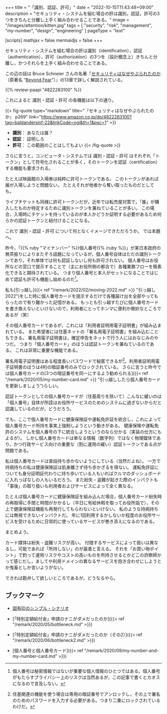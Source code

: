 +++
title = "「識別、認証、許可」"
date =  "2022-10-15T11:43:48+09:00"
description = "セキュリティ・システムを組む場合の肝は識別，認証，許可の3つをきちんと分離し上手く組み合わせることである。"
image = "/images/attention/kitten.jpg"
tags = [ "security", "risk", "management", "my-number", "design", "engineering" ]
pageType = "text"

[scripts]
  mathjax = false
  mermaidjs = false
+++

セキュリティ・システムを組む場合の肝は識別（identification），認証（authentication），許可（authorization）の3つを（設計概念上）きちんと分離し，かつそれらを上手く組み合わせることである。

この辺の話は Bruce Schneier さんの名著『[セキュリティはなぜやぶられたのか](https://www.amazon.co.jp/dp/4822283100?tag=baldandersinf-22&linkCode=ogi&th=1&psc=1)（原著名 “[Beyond Fear](https://www.amazon.co.jp/dp/B000PY3NB4?tag=baldandersinf-22&linkCode=ogi&th=1&psc=1)”）』の13章で詳しく解説されている。

{{% review-paapi "4822283100" %}} <!-- セキュリティはなぜやぶられたのか -->

これによると 識別・認証・許可 の各機能は以下の通り。

{{< fig-quote type="markdown" title="『セキュリティはなぜやぶられたのか』 p269" link="https://www.amazon.co.jp/dp/4822283100?tag=baldandersinf-22&linkCode=ogi&th=1&psc=1" >}}
- **識別**： あなたは誰？
- **認証**： 証明しろ
- **許可**： この範囲のことはしてもよい
{{< /fig-quote >}}

さらに言うと，コンピュータ・システムでは 識別・認証・許可 はそれぞれ「トークン」として符号化されることが多く，そのトークンを認証（certification）する機能も要求される。

たとえば映画館の入場券は純粋に許可トークンである。
このトークンがあれば誰が入場しようと問題ない。
たとえそれが他者から奪い取ったものだとしても。

ライブチケットも同様に許可トークンだが，近年では転売屋対策で，「誰」が購入したものか特定するために識別トークンを兼ねていることが多い。
この場合，入場時にチケットを持っているのが本人かどうか証明する必要があるため何らかの認証トークンと紐付けることになる。

これで 識別・認証・許可 について何となくイメージできただろうか。
では本題へ。

昨今，「{{% ruby "マイナンバー" %}}個人番号{{% /ruby %}}」が某日本政府の無茶振りによりまたぞろ話題になっているが，個人番号自体はただの識別トークンであり，それ単体では何も認証しないし何も許可されない。
個人番号はお役所などの窓口で提示することで（主にお役所側の都合で）各種業務フローを簡素化できると期待されている。
つまり個人番号と本人がセットになることではじめて認証も許可も機能し始めるのだ[^id1]。

[^id1]: 個人番号は秘密情報ではないが重要な個人情報のひとつではある。個人番号がもたらすプライバシー上のリスクは当然あるが，この記事で書くとカオスになるので言及しない。

私も[引っ越し]({{< ref "/remark/2022/02/moving-2022.md" >}} "引っ越し 2022")をした時に個人番号カードを提示するだけで各種届け出を全部やってもらったので有り難かった記憶がある。
もっとも引っ越すたびに個人番号カードを書き換えないといけないので，利用者にとってホンマに便利か微妙なところであるが（笑）

その個人番号カードであるが，これには「利用者証明用電子証明書」が組み込まれている。
また希望者には住基ネットの「署名用電子証明書」を組み込むこともできる。
署名用電子証明書は，確定申告をネットで行う人にはおなじみのやつだ。
つまり「個人番号カード」のほうは認証トークンを兼ねているのである。
これは非常に重要な機能である。

署名用電子証明書はある程度長いパスワードで秘匿できるが[^j1]，利用者証明用電子証明書のほうは4桁の暗証番号のみでロックされている。
さらに言うと昨今では個人番号カードの[3つの暗証番号を同一にするよう勧められる]({{< ref "/remark/2020/05/my-number-card.md" >}} "引っ越ししたら個人番号カードを更新しましょう")らしい。

[^j1]: 住基関連の機能を使う場合は専用の暗証番号でアンロックし，その上で署名のためのパスワードを入力する必要がある。つまり二重にロックされているわけだ。

認証トークンとしての個人番号カードが（住基周りを除いて）こんなに緩いのは「個人番号」自体が所詮はお役所サービスのためのシステムに過ぎないからだと認識しているのだが，どうだろう。

でも，ここで個人番号カードに健康保険証や運転免許証を統合し，これによって個人番号カード所持を事実上強制しようという動きがある。
健康保険や運転免許のシステムを個人番号の下に統合しようというのなら分かる（実装の仕方にもよるが）。
しかし個人番号カードは単なる情報（数字列）ではなく物理媒体であり，かつ行政サービス向けの重要な（割に運用の緩い）認証トークンである点が問題である。

私は個人番号カードは普段持ち歩かないようにしている（当然だよね）。
一方で持病持ちの私は健康保険証は肌身離さず持ち歩かざるを得ない。
運転免許証についても身分証明証代わりに持ち歩いている人もいればクルマのダッシュボードに入れっぱなしの人もいるだろう。
また紛失・盗難が起きた際のインパクトも「事後」の取り扱いも利用者およびサービスによって全く異なる。

たとえば個人番号カードに健康保険証を組み込んだ場合，個人番号カード紛失時の再取得に手間と時間がかかるし（平日に有給休暇を取ってお役所詣で），その上で健康保険証機能も再発行してもらわないといけない。
私のような持病持ちには無視できないインパクトだ。
年に1回利用するかしないか程度のお役所サービスを受けるために日常的に使っているサービスが巻き添えになるのである。

まとめよう。

カード媒体は紛失・盗難リスクが高い。
付随するサービスによって扱いは異なるし，可能であれば「所持しない」のが最善と言える。
それを「お買い物ポイント」で釣って運用リスクやコストの高いものを所持させるとかどこの詐欺師かって感じだし，ましてや利用ドメインの異なるサービスを抱き合わせにしようとか鬼畜としか言いようがない。

できれば勘弁して欲しいところであるが，どうなるやら。

## ブックマーク

- [固有IDのシンプル・シナリオ](https://www.hyuki.com/techinfo/uniqid.html)

- [「特別定額給付金」申請のナニがダメだったのか]({{< ref "/remark/2020/05/bottleneck.md" >}})
- [「特別定額給付金」申請のナニがダメだったのか（その2）]({{< ref "/remark/2020/06/bottleneck2.md" >}})
- [個人番号と個人番号カード]({{< ref "/remark/2020/09/my-number-and-my-number-card.md" >}})
